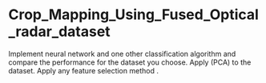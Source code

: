 # Crop_Mapping_Using_Fused_Optical_radar_dataset
Implement neural network and one other classification algorithm and compare the performance for the dataset you choose.  Apply (PCA) to the dataset.  Apply any feature selection method .
